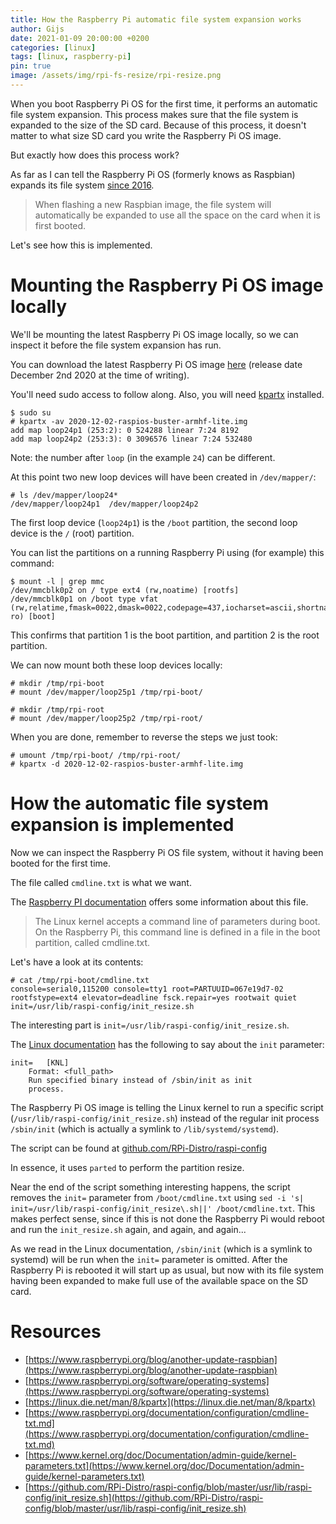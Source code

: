 ```yaml
---
title: How the Raspberry Pi automatic file system expansion works
author: Gijs
date: 2021-01-09 20:00:00 +0200
categories: [linux]
tags: [linux, raspberry-pi]
pin: true
image: /assets/img/rpi-fs-resize/rpi-resize.png
---
```


When you boot Raspberry Pi OS for the first time, it performs an automatic file system expansion. This process makes sure that the file system is expanded to the size of the SD card.
Because of this process, it doesn't matter to what size SD card you write the Raspberry Pi OS image.

But exactly how does this process work?

As far as I can tell the Raspberry Pi OS (formerly knows as Raspbian) expands its file system [since 2016](https://www.raspberrypi.org/blog/another-update-raspbian).

> When flashing a new Raspbian image, the file system will automatically be expanded to use all the space on the card when it is first booted.

Let's see how this is implemented.

# Mounting the Raspberry Pi OS image locally

We'll be mounting the latest Raspberry Pi OS image locally, so we can inspect it before the file system expansion has run.

You can download the latest Raspberry Pi OS image [here](https://www.raspberrypi.org/software/operating-systems) (release date December 2nd 2020 at the time of writing).

You'll need sudo access to follow along. Also, you will need [kpartx](https://linux.die.net/man/8/kpartx) installed.

```terminal
$ sudo su
# kpartx -av 2020-12-02-raspios-buster-armhf-lite.img
add map loop24p1 (253:2): 0 524288 linear 7:24 8192
add map loop24p2 (253:3): 0 3096576 linear 7:24 532480
```

Note: the number after `loop` (in the example `24`) can be different.

At this point two new loop devices will have been created in `/dev/mapper/`:

```terminal
# ls /dev/mapper/loop24*
/dev/mapper/loop24p1  /dev/mapper/loop24p2
```

The first loop device (`loop24p1`) is the `/boot` partition, the second loop device is the `/` (root) partition.

You can list the partitions on a running Raspberry Pi using (for example) this command:

```terminal
$ mount -l | grep mmc
/dev/mmcblk0p2 on / type ext4 (rw,noatime) [rootfs]
/dev/mmcblk0p1 on /boot type vfat (rw,relatime,fmask=0022,dmask=0022,codepage=437,iocharset=ascii,shortname=mixed,errors=remount-ro) [boot]
```

This confirms that partition 1 is the boot partition, and partition 2 is the root partition.

We can now mount both these loop devices locally:

```terminal
# mkdir /tmp/rpi-boot
# mount /dev/mapper/loop25p1 /tmp/rpi-boot/

# mkdir /tmp/rpi-root
# mount /dev/mapper/loop25p2 /tmp/rpi-root/
```

When you are done, remember to reverse the steps we just took:

```terminal
# umount /tmp/rpi-boot/ /tmp/rpi-root/
# kpartx -d 2020-12-02-raspios-buster-armhf-lite.img
```

# How the automatic file system expansion is implemented

Now we can inspect the Raspberry Pi OS file system, without it having been booted for the first time.

The file called `cmdline.txt` is what we want.

The [Raspberry PI documentation](https://www.raspberrypi.org/documentation/configuration/cmdline-txt.md) offers some information about this file.

> The Linux kernel accepts a command line of parameters during boot. On the Raspberry Pi, this command line is defined in a file in the boot partition, called cmdline.txt.

Let's have a look at its contents:

```terminal
# cat /tmp/rpi-boot/cmdline.txt 
console=serial0,115200 console=tty1 root=PARTUUID=067e19d7-02 rootfstype=ext4 elevator=deadline fsck.repair=yes rootwait quiet init=/usr/lib/raspi-config/init_resize.sh
```

The interesting part is `init=/usr/lib/raspi-config/init_resize.sh`.

The [Linux documentation](https://www.kernel.org/doc/Documentation/admin-guide/kernel-parameters.txt) has the following to say about the `init` parameter:

```text
init=	[KNL]
	Format: <full_path>
	Run specified binary instead of /sbin/init as init
	process.
```

The Raspberry Pi OS image is telling the Linux kernel to run a specific script (`/usr/lib/raspi-config/init_resize.sh`) instead of the regular init process `/sbin/init` (which is actually a symlink to `/lib/systemd/systemd`).

The script can be found at [github.com/RPi-Distro/raspi-config](https://github.com/RPi-Distro/raspi-config/blob/master/usr/lib/raspi-config/init_resize.sh)

In essence, it uses `parted` to perform the partition resize.

Near the end of the script something interesting happens, the script removes the `init=` parameter from `/boot/cmdline.txt` using `sed -i 's| init=/usr/lib/raspi-config/init_resize\.sh||' /boot/cmdline.txt`.
This makes perfect sense, since if this is not done the Raspberry Pi would reboot and run the `init_resize.sh` again, and again, and again...

As we read in the Linux documentation, `/sbin/init` (which is a symlink to systemd) will be run when the `init=` parameter is omitted.
After the Raspberry Pi is rebooted it will start up as usual, but now with its file system having been expanded to make full use of the available space on the SD card.

# Resources
- [https://www.raspberrypi.org/blog/another-update-raspbian](https://www.raspberrypi.org/blog/another-update-raspbian)
- [https://www.raspberrypi.org/software/operating-systems](https://www.raspberrypi.org/software/operating-systems)
- [https://linux.die.net/man/8/kpartx](https://linux.die.net/man/8/kpartx)
- [https://www.raspberrypi.org/documentation/configuration/cmdline-txt.md](https://www.raspberrypi.org/documentation/configuration/cmdline-txt.md)
- [https://www.kernel.org/doc/Documentation/admin-guide/kernel-parameters.txt](https://www.kernel.org/doc/Documentation/admin-guide/kernel-parameters.txt)
- [https://github.com/RPi-Distro/raspi-config/blob/master/usr/lib/raspi-config/init_resize.sh](https://github.com/RPi-Distro/raspi-config/blob/master/usr/lib/raspi-config/init_resize.sh)

[^footnote]: The footnote source.
